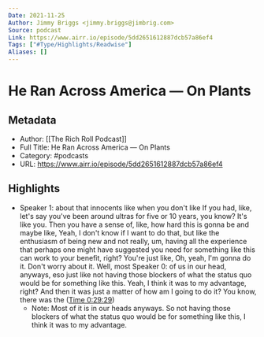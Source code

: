 ```yaml
---
Date: 2021-11-25
Author: Jimmy Briggs <jimmy.briggs@jimbrig.com>
Source: podcast
Link: https://www.airr.io/episode/5dd2651612887dcb57a86ef4
Tags: ["#Type/Highlights/Readwise"]
Aliases: []
---
```

# He Ran Across America — On Plants

## Metadata
- Author: [[The Rich Roll Podcast]]
- Full Title: He Ran Across America — On Plants
- Category: #podcasts
- URL: https://www.airr.io/episode/5dd2651612887dcb57a86ef4

## Highlights
- Speaker 1: about that innocents like when you don't like If you had, like, let's say you've been around ultras for five or 10 years, you know? It's like you. Then you have a sense of, like, how hard this is gonna be and maybe like, Yeah, I don't know if I want to do that, but like the enthusiasm of being new and not really, um, having all the experience that perhaps one might have suggested you need for something like this can work to your benefit, right? You're just like, Oh, yeah, I'm gonna do it. Don't worry about it. Well, most 
  Speaker 0: of us in our head, anyways, eso just like not having those blockers of what the status quo would be for something like this. Yeah, I think it was to my advantage, right? And then it was just a matter of how am I going to do it? You know, there was the ([Time 0:29:29](https://www.airr.io/quote/60123f55c9f3ab6e29f39cf4))
    - Note: Most of it is in our heads anyways. So not having those blockers of what the status quo would be for something like this, I think it was to my advantage.
